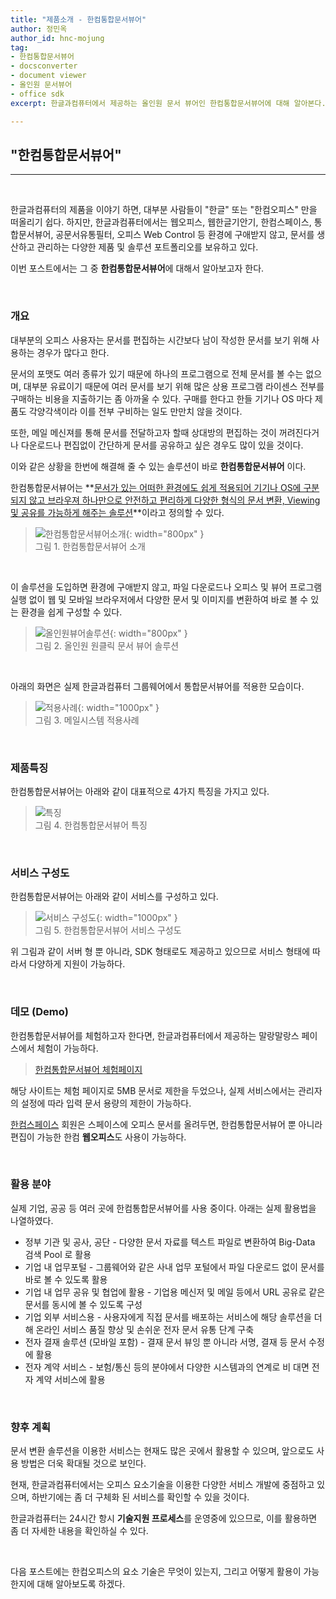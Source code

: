 ```yaml
---
title: "제품소개 - 한컴통합문서뷰어"
author: 정민옥
author_id: hnc-mojung
tag:
- 한컴통합문서뷰어
- docsconverter
- document viewer
- 올인원 문서뷰어
- office sdk
excerpt: 한글과컴퓨터에서 제공하는 올인원 문서 뷰어인 한컴통합문서뷰어에 대해 알아본다.

---
```


## "한컴통합문서뷰어"

- - -
<br>

한글과컴퓨터의 제품을 이야기 하면, 대부분 사람들이 "한글" 또는 "한컴오피스" 만을 떠올리기 쉽다. 하지만, 한글과컴퓨터에서는 웹오피스, 웹한글기안기, 한컴스페이스, 통합문서뷰어, 공문서유통필터, 오피스 Web Control 등 환경에 구애받지 않고, 문서를 생산하고 관리하는 다양한 제품 및 솔루션 포트폴리오를 보유하고 있다.

이번 포스트에서는 그 중 **한컴통합문서뷰어**에 대해서 알아보고자 한다.

<br>

### 개요

대부분의 오피스 사용자는 문서를 편집하는 시간보다 남이 작성한 문서를 보기 위해 사용하는 경우가 많다고 한다. 

문서의 포맷도 여러 종류가 있기 때문에 하나의 프로그램으로 전체 문서를 볼 수는 없으며, 대부분 유료이기 때문에 여러 문서를 보기 위해 많은 상용 프로그램  라이센스 전부를 구매하는 비용을 지출하기는 좀 아까울 수 있다. 구매를 한다고 한들 기기나 OS 마다 제품도 각양각색이라 이를 전부 구비하는 일도 만만치 않을 것이다.

또한, 메일 메신져를 통해 문서를 전달하고자 할때 상대방의 편집하는 것이 꺼려진다거나 다운로드나 편집없이 간단하게 문서를 공유하고 싶은 경우도 많이 있을 것이다.

이와 같은 상황을 한번에 해결해 줄 수 있는 솔루션이 바로 **한컴통합문서뷰어** 이다.

한컴통합문서뷰어는 **<u>문서가 있는 어떠한 환경에도 쉽게 적용되어 기기나 OS에 구분되지 않고 브라우져 하나만으로 안전하고 편리하게 다양한 형식의 문서 변환, Viewing 및 공유를 가능하게 해주는 솔루션</u>**이라고 정의할 수 있다.

> ![한컴통합문서뷰어소개]({{site.assets}}/2021/2021-06-15-docsconverter-01.png){: width="800px" } <br>
> 그림 1. 한컴통합문서뷰어 소개

<br>

이 솔루션을 도입하면 환경에 구애받지 않고, 파일 다운로드나 오피스 및 뷰어 프로그램 실행 없이 웹 및 모바일 브라우저에서 다양한 문서 및 이미지를 변환하여 바로 볼 수 있는 환경을 쉽게 구성할 수 있다.

> ![올인원뷰어솔루션]({{site.assets}}/2021/2021-06-15-docsconverter-02.png){: width="800px" } <br>
> 그림 2. 올인원 원클릭 문서 뷰어 솔루션

<br>

아래의 화면은 실제 한글과컴퓨터 그룹웨어에서 통합문서뷰어를 적용한 모습이다.

> ![적용사례]({{site.assets}}/2021/2021-06-15-docsconverter-05.png){: width="1000px" } <br>
> 그림 3. 메일시스템 적용사례

<br>

### 제품특징

한컴통합문서뷰어는 아래와 같이 대표적으로 4가지 특징을 가지고 있다. 

> ![특징]({{site.assets}}/2021/2021-06-15-docsconverter-03.png) <br>
> 그림 4. 한컴통합문서뷰어 특징

<br>

### 서비스 구성도

한컴통합문서뷰어는 아래와 같이 서비스를 구성하고 있다. 

> ![서비스 구성도]({{site.assets}}/2021/2021-06-15-docsconverter-04.png){: width="1000px" } <br>
> 그림 5. 한컴통합문서뷰어 서비스 구성도

위 그림과 같이 서버 형 뿐 아니라, SDK 형태로도 제공하고 있으므로 서비스 형태에 따라서 다양하게 지원이 가능하다.

<br>

### 데모 (Demo)

한컴통합문서뷰어를 체험하고자 한다면, 한글과컴퓨터에서 제공하는 말랑말랑스 페이스에서 체험이 가능하다.

> [한컴통합문서뷰어 체험페이지](https://www.malangmalang.com/trial/d833b2a4bac24522a8c4a5ae9a6f795c)

해당 사이트는 체험 페이지로 5MB 문서로 제한을 두었으나, 실제 서비스에서는 관리자의 설정에 따라 입력 문서 용량의 제한이 가능하다.

[한컴스페이스](https://space.malangmalang.com/) 회원은 스페이스에 오피스 문서를 올려두면, 한컴통합문서뷰어 뿐 아니라 편집이 가능한 한컴 **웹오피스**도 사용이 가능하다.

<br>

### 활용 분야

실제 기업, 공공 등 여러 곳에 한컴통합문서뷰어를 사용 중이다. 아래는 실제 활용법을 나열하였다.

- 정부 기관 및 공사, 공단 - 다양한 문서 자료를 텍스트 파일로 변환하여 Big-Data 검색 Pool 로 활용
- 기업 내 업무포털 - 그룹웨어와 같은 사내 업무 포털에서 파일 다운로드 없이 문서를 바로 볼 수 있도록 활용
- 기업 내 업무 공유 및 협업에 활용 - 기업용 메신저 및 메일 등에서 URL 공유로 같은 문서를 동시에 볼 수 있도록 구성
- 기업 외부 서비스용 - 사용자에게 직접 문서를 배포하는 서비스에 해당 솔루션을 더해 온라인 서비스 품질 향상 및 손쉬운 전자 문서 유통 단계 구축
- 전자 결재 솔루션 (모바일 포함) - 결재 문서 뷰잉 뿐 아니라 서명, 결재 등 문서 수정에 활용
- 전자 계약 서비스 - 보험/통신 등의 분야에서 다양한 시스템과의 연계로 비 대면 전자 계약 서비스에 활용

<br>

### 향후 계획

문서 변환 솔루션을 이용한 서비스는 현재도 많은 곳에서 활용할 수 있으며, 앞으로도 사용 방법은 더욱 확대될 것으로 보인다.

현재, 한글과컴퓨터에서는 오피스 요소기술을 이용한 다양한 서비스 개발에 중점하고 있으며, 하반기에는 좀 더 구체화 된 서비스를 확인할 수 있을 것이다.

한글과컴퓨터는 24시간 항시 **기술지원 프로세스**를 운영중에 있으므로, 이를 활용하면 좀 더 자세한 내용을 확인하실 수 있다.

<br>

다음 포스트에는 한컴오피스의 요소 기술은 무엇이 있는지, 그리고 어떻게 활용이 가능한지에 대해 알아보도록 하겠다.
